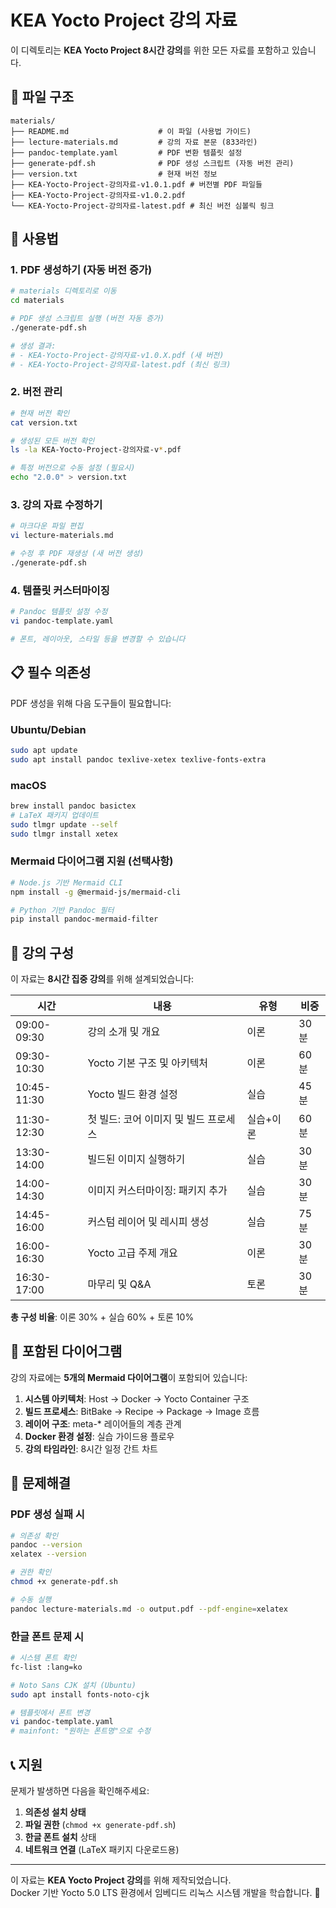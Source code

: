 # KEA Yocto Project 강의 자료

이 디렉토리는 **KEA Yocto Project 8시간 강의**를 위한 모든 자료를 포함하고 있습니다.

## 📁 파일 구조

```
materials/
├── README.md                    # 이 파일 (사용법 가이드)
├── lecture-materials.md         # 강의 자료 본문 (833라인)
├── pandoc-template.yaml         # PDF 변환 템플릿 설정
├── generate-pdf.sh              # PDF 생성 스크립트 (자동 버전 관리)
├── version.txt                  # 현재 버전 정보
├── KEA-Yocto-Project-강의자료-v1.0.1.pdf # 버전별 PDF 파일들
├── KEA-Yocto-Project-강의자료-v1.0.2.pdf
└── KEA-Yocto-Project-강의자료-latest.pdf # 최신 버전 심볼릭 링크
```

## 🚀 사용법

### 1. PDF 생성하기 (자동 버전 증가)

```bash
# materials 디렉토리로 이동
cd materials

# PDF 생성 스크립트 실행 (버전 자동 증가)
./generate-pdf.sh

# 생성 결과:
# - KEA-Yocto-Project-강의자료-v1.0.X.pdf (새 버전)
# - KEA-Yocto-Project-강의자료-latest.pdf (최신 링크)
```

### 2. 버전 관리

```bash
# 현재 버전 확인
cat version.txt

# 생성된 모든 버전 확인
ls -la KEA-Yocto-Project-강의자료-v*.pdf

# 특정 버전으로 수동 설정 (필요시)
echo "2.0.0" > version.txt
```

### 3. 강의 자료 수정하기

```bash
# 마크다운 파일 편집
vi lecture-materials.md

# 수정 후 PDF 재생성 (새 버전 생성)
./generate-pdf.sh
```

### 4. 템플릿 커스터마이징

```bash
# Pandoc 템플릿 설정 수정
vi pandoc-template.yaml

# 폰트, 레이아웃, 스타일 등을 변경할 수 있습니다
```

## 📋 필수 의존성

PDF 생성을 위해 다음 도구들이 필요합니다:

### Ubuntu/Debian
```bash
sudo apt update
sudo apt install pandoc texlive-xetex texlive-fonts-extra
```

### macOS
```bash
brew install pandoc basictex
# LaTeX 패키지 업데이트
sudo tlmgr update --self
sudo tlmgr install xetex
```

### Mermaid 다이어그램 지원 (선택사항)
```bash
# Node.js 기반 Mermaid CLI
npm install -g @mermaid-js/mermaid-cli

# Python 기반 Pandoc 필터
pip install pandoc-mermaid-filter
```

## 🎯 강의 구성

이 자료는 **8시간 집중 강의**를 위해 설계되었습니다:

| 시간 | 내용 | 유형 | 비중 |
|------|------|------|------|
| 09:00-09:30 | 강의 소개 및 개요 | 이론 | 30분 |
| 09:30-10:30 | Yocto 기본 구조 및 아키텍처 | 이론 | 60분 |
| 10:45-11:30 | Yocto 빌드 환경 설정 | 실습 | 45분 |
| 11:30-12:30 | 첫 빌드: 코어 이미지 및 빌드 프로세스 | 실습+이론 | 60분 |
| 13:30-14:00 | 빌드된 이미지 실행하기 | 실습 | 30분 |
| 14:00-14:30 | 이미지 커스터마이징: 패키지 추가 | 실습 | 30분 |
| 14:45-16:00 | 커스텀 레이어 및 레시피 생성 | 실습 | 75분 |
| 16:00-16:30 | Yocto 고급 주제 개요 | 이론 | 30분 |
| 16:30-17:00 | 마무리 및 Q&A | 토론 | 30분 |

**총 구성 비율**: 이론 30% + 실습 60% + 토론 10%

## 🎨 포함된 다이어그램

강의 자료에는 **5개의 Mermaid 다이어그램**이 포함되어 있습니다:

1. **시스템 아키텍처**: Host → Docker → Yocto Container 구조
2. **빌드 프로세스**: BitBake → Recipe → Package → Image 흐름
3. **레이어 구조**: meta-* 레이어들의 계층 관계
4. **Docker 환경 설정**: 실습 가이드용 플로우
5. **강의 타임라인**: 8시간 일정 간트 차트

## 🔧 문제해결

### PDF 생성 실패 시
```bash
# 의존성 확인
pandoc --version
xelatex --version

# 권한 확인
chmod +x generate-pdf.sh

# 수동 실행
pandoc lecture-materials.md -o output.pdf --pdf-engine=xelatex
```

### 한글 폰트 문제 시
```bash
# 시스템 폰트 확인
fc-list :lang=ko

# Noto Sans CJK 설치 (Ubuntu)
sudo apt install fonts-noto-cjk

# 템플릿에서 폰트 변경
vi pandoc-template.yaml
# mainfont: "원하는 폰트명"으로 수정
```

## 📞 지원

문제가 발생하면 다음을 확인해주세요:

1. **의존성 설치 상태**
2. **파일 권한** (`chmod +x generate-pdf.sh`)
3. **한글 폰트 설치** 상태
4. **네트워크 연결** (LaTeX 패키지 다운로드용)

---

이 자료는 **KEA Yocto Project 강의**를 위해 제작되었습니다.  
Docker 기반 Yocto 5.0 LTS 환경에서 임베디드 리눅스 시스템 개발을 학습합니다. 🚀 